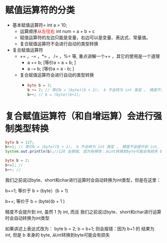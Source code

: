 # 赋值运算符的分类

- 基本赋值运算符= int a = 10;
  - 运算顺序<font color =red >从左往右 </font>int num = a + b + c
  - 赋值运算符的左边只能是变量，右边可以是变量、表达式、常量值。
  - 复合赋值运算符不会进行自动的类型转换
- 复合赋值运算符
  * += ，-= ，\*= ， /= ，%= 等, 重点讲解一个+= ，其它的使用是一个道理
    * a += b; [等价a = a + b; ]
    * a -= b; [等价a = a - b; ]
  * 复合赋值运算符会进行自动的类型转换
    * ```java
      byte b = 3;
      b += 2; // 等价b = (byte)(b + 2);  b 不会转为 int 类型 。 精度不会提升到 int, 虽然 1 为 int,  而且 我们之前说过byte、short和char进行运算时会自动转换为int类型
      b++; // b = (byte)(b+1);
      ```

# 复合赋值运算符（和自增运算）会进行强制类型转换

```java
byte b = 127;
b+=1; // 等价b = (byte)(b + 1)。 b 不会转为 int 类型 。 精度不会提升到 int, 虽然 1 为 int,  而且 我们之前说过byte、short和char进行运算时会自动转换为int类型
System.out.println(b);//128 会报错, 因为有移除：从int转换到byte可能会有损失 byte 的精度 为 8 bit,则值的fanwei 为 -127~ +127 

byte b = 2;
b+=1; //
b++; //
```

我们之前说过byte、short和char进行运算时会自动转换为int类型，但是在这里：

b+=1; 等价于 b = (byte）(b + 1)

b++; 等价于 b = (byte)(b + 1 )

精度不会提升到 int, 虽然 1 为 int,  而且 我们之前说过byte、short和char进行运算时会自动转换为int类型

如果讲述上表达式改为： byte b = 2; b = b+1; 则会报错：因为 b+1 的 结果为 int, 但是 b 本身的 byte, 从int转换到byte可能会有损失
